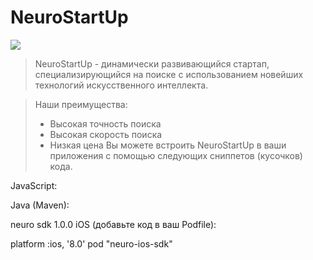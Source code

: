 # NeuroStartUp

![](https://i.imgur.com/IZORWiI.png)

> NeuroStartUp - динамически развивающийся стартап, специализирующийся на поиске с использованием новейших технологий искусственного интеллекта.

> Наши преимущества:
> * Высокая точность поиска
> * Высокая скорость поиска
> * Низкая цена
Вы можете встроить NeuroStartUp в ваши приложения с помощью следующих сниппетов (кусочков) кода.

JavaScript:

<script src="https://localhost/neuro.sdk.min.js"></script>
Java (Maven):

<dependency>
  <groupId>neuro</groupId>
  <artifactId>sdk</artifactId>
  <version>1.0.0</version>
</dependency>
iOS (добавьте код в ваш Podfile):

platform :ios, '8.0'
pod "neuro-ios-sdk"

